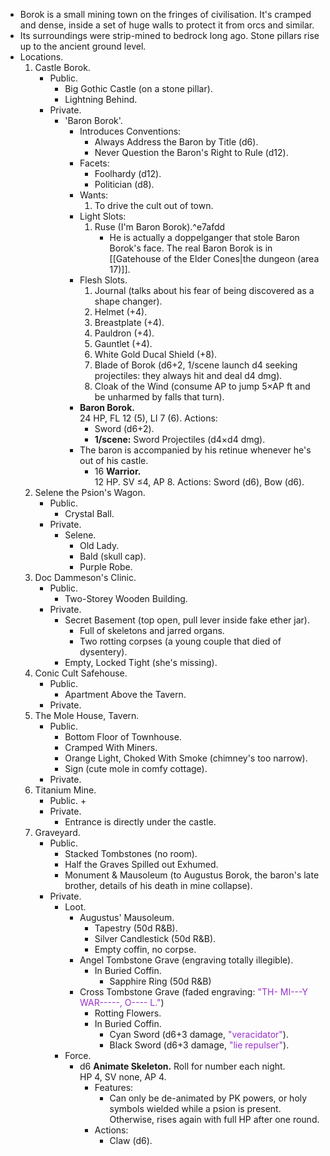 + Borok is a small mining town on the fringes of civilisation. It's cramped and dense, inside a set of huge walls to protect it from orcs and similar.
+ Its surroundings were strip-mined to bedrock long ago. Stone pillars rise up to the ancient ground level.
+ Locations.
	1. Castle Borok.
		+ Public.
			+ Big Gothic Castle (on a stone pillar).
			+ Lightning Behind.
		+ Private.
			+ 'Baron Borok'.
				+ Introduces Conventions:
					+ Always Address the Baron by Title (d6).
					+ Never Question the Baron's Right to Rule (d12).
				+ Facets:
					+ Foolhardy (d12).
					+ Politician (d8).
				+ Wants:
					1. To drive the cult out of town.
				+ Light Slots:
					1. Ruse (I'm Baron Borok).^e7afdd
						+ He is actually a doppelganger that stole Baron Borok's face. The real Baron Borok is in [[Gatehouse of the Elder Cones|the dungeon (area 17)]]. 
				+ Flesh Slots.
					1. Journal (talks about his fear of being discovered as a shape changer).
					2. Helmet (+4).
					3. Breastplate (+4).
					4. Pauldron (+4).
					5. Gauntlet (+4).
					6. White Gold Ducal Shield (+8).
					7. Blade of Borok (d6+2, 1/scene launch d4 seeking projectiles: they always hit and deal d4 dmg).
					8. Cloak of the Wind (consume AP to jump 5×AP ft and be unharmed by falls that turn).
				+ **Baron Borok.**<br>24 HP, FL 12 (5), LI 7 (6). Actions:
					+ Sword (d6+2).
					+ **1/scene:** Sword Projectiles (d4×d4 dmg).
				+ The baron is accompanied by his retinue whenever he's out of his castle.
					+ 16 **Warrior.**<br>12 HP. SV ≤4, AP 8. Actions: Sword (d6), Bow (d6).
	2. Selene the Psion's Wagon.
		+ Public.
			+ Crystal Ball.
		+ Private.
			+ Selene.
				+ Old Lady.
				+ Bald (skull cap).
				+ Purple Robe.
	3. Doc Dammeson's Clinic.
		+ Public.
			+ Two-Storey Wooden Building.
		+ Private.
			+ Secret Basement (top open, pull lever inside fake ether jar).
				+ Full of skeletons and jarred organs.
				+ Two rotting corpses (a young couple that died of dysentery).
			+ Empty, Locked Tight (she's missing).
	4. Conic Cult Safehouse.
		+ Public.
			+ Apartment Above the Tavern.
		+ Private.
	5. The Mole House, Tavern.
		+ Public.
			+ Bottom Floor of Townhouse.
			+ Cramped With Miners.
			+ Orange Light, Choked With Smoke (chimney's too narrow).
			+ Sign (cute mole in comfy cottage).
		+ Private.
	6. Titanium Mine.
		+ Public.
			+ 
		+ Private.
			+ Entrance is directly under the castle.
	7. Graveyard.
		+ Public.
			+ Stacked Tombstones (no room).
			+ Half the Graves Spilled out Exhumed.
			+ Monument & Mausoleum (to Augustus Borok, the baron's late brother, details of his death in mine collapse).
		+ Private.
			+ Loot.
				+ Augustus' Mausoleum.
					+ Tapestry (50d R&B).
					+ Silver Candlestick (50d R&B).
					+ Empty coffin, no corpse.
				+ Angel Tombstone Grave (engraving totally illegible).
					+ In Buried Coffin.
						+ Sapphire Ring (50d R&B) 
				+ Cross Tombstone Grave (faded engraving: <span style="color:darkorchid;">"TH- MI---Y WAR-----, O---- L."</span>)
					+ Rotting Flowers.
					+ In Buried Coffin.
						+ Cyan Sword (d6+3 damage,  <span style="color:darkorchid;">"veracidator"</span>).
						+ Black Sword (d6+3 damage,  <span style="color:darkorchid;">"lie repulser"</span>).
			+ Force.
				+ d6 **Animate Skeleton.** Roll for number each night.<br>HP 4, SV none, AP 4.
					+ Features:
						+ Can only be de-animated by PK powers, or holy symbols wielded while a psion is present.<br>Otherwise, rises again with full HP after one round. 
					+ Actions:
						+ Claw (d6).